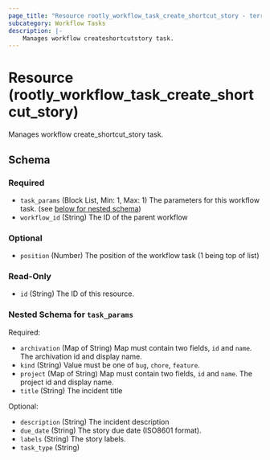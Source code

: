 ```yaml
---
page_title: "Resource rootly_workflow_task_create_shortcut_story - terraform-provider-rootly"
subcategory: Workflow Tasks
description: |-
    Manages workflow createshortcutstory task.
---
```


# Resource (rootly_workflow_task_create_shortcut_story)

Manages workflow create_shortcut_story task.

<!-- schema generated by tfplugindocs -->
## Schema

### Required

- `task_params` (Block List, Min: 1, Max: 1) The parameters for this workflow task. (see [below for nested schema](#nestedblock--task_params))
- `workflow_id` (String) The ID of the parent workflow

### Optional

- `position` (Number) The position of the workflow task (1 being top of list)

### Read-Only

- `id` (String) The ID of this resource.

<a id="nestedblock--task_params"></a>
### Nested Schema for `task_params`

Required:

- `archivation` (Map of String) Map must contain two fields, `id` and `name`. The archivation id and display name.
- `kind` (String) Value must be one of `bug`, `chore`, `feature`.
- `project` (Map of String) Map must contain two fields, `id` and `name`. The project id and display name.
- `title` (String) The incident title

Optional:

- `description` (String) The incident description
- `due_date` (String) The story due date (ISO8601 format).
- `labels` (String) The story labels.
- `task_type` (String)
